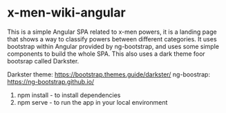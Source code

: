# x-men-wiki-angular
This is a simple Angular SPA related to x-men powers, it is a landing page that shows a way to classify powers between different categories. It uses bootstrap within Angular provided by ng-bootstrap, and uses some simple components to build the whole SPA. This also uses a dark theme foor bootsrap called Darkster.

Darkster theme: https://bootstrap.themes.guide/darkster/
ng-boostrap: https://ng-bootstrap.github.io/

1. npm install - to install dependencies
2. npm serve - to run the app in your local environment
